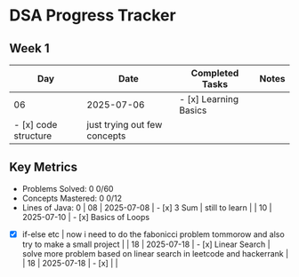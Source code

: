# DSA Progress Tracker

## Week 1
| Day | Date       | Completed Tasks                     | Notes                 |
|-----|------------|-------------------------------------|-----------------------|
| 06 | 2025-07-06 | - [x] Learning Basics
- [x] code structure | just trying out few concepts |

## Key Metrics
- Problems Solved: 0
0/60
- Concepts Mastered: 0
0/12
- Lines of Java: 0
| 08 | 2025-07-08 | - [x] 3 Sum | still to learn |
| 10 | 2025-07-10 | - [x] Basics of Loops
- [x] if-else etc | now i need to do the fabonicci problem tommorow and also try to make a small project |
| 18 | 2025-07-18 | - [x] Linear Search | solve more problem based on linear search in leetcode and hackerrank |
| 18 | 2025-07-18 | - [x]  |  |
